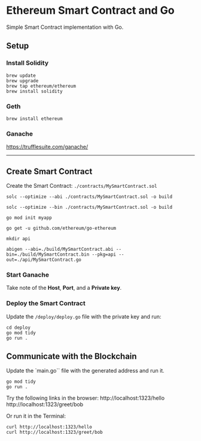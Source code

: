 # Ethereum Smart Contract and Go

Simple Smart Contract implementation with Go.

## Setup

### Install Solidity
```console
brew update
brew upgrade
brew tap ethereum/ethereum
brew install solidity
```

### Geth
```console
brew install ethereum
```

### Ganache
https://trufflesuite.com/ganache/

--- 

## Create Smart Contract

Create the Smart Contract: `./contracts/MySmartContract.sol`


```console
solc --optimize --abi ./contracts/MySmartContract.sol -o build

solc --optimize --bin ./contracts/MySmartContract.sol -o build

```

```console
go mod init myapp

go get -u github.com/ethereum/go-ethereum

mkdir api

abigen --abi=./build/MySmartContract.abi --bin=./build/MySmartContract.bin --pkg=api --out=./api/MySmartContract.go
```

### Start Ganache

Take note of the **Host**, **Port**, and a **Private key**.

### Deploy the Smart Contract

Update the `/deploy/deploy.go` file with the private key and run:
```console
cd deploy
go mod tidy
go run .
```

## Communicate with the Blockchain

Update the `main.go`` file with the generated address and run it.
```console
go mod tidy
go run .
```

Try the following links in the browser:
http://localhost:1323/hello  
http://localhost:1323/greet/bob

Or run it in the Terminal:
```console
curl http://localhost:1323/hello
curl http://localhost:1323/greet/bob
```
